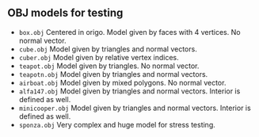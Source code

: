 ## OBJ models for testing

- `box.obj` Centered in origo. Model given by faces with 4 vertices. No normal vector.
- `cube.obj` Model given by triangles and normal vectors.
- `cuber.obj` Model given by relative vertex indices.
- `teapot.obj` Model given by triangles. No normal vector.
- `teapotn.obj` Model given by triangles and normal vectors.
- `airboat.obj` Model given by mixed polygons. No normal vector.
- `alfa147.obj` Model given by triangles and normal vectors. Interior is defined as well.
- `minicooper.obj` Model given by triangles and normal vectors. Interior is defined as well.
- `sponza.obj` Very complex and huge model for stress testing.